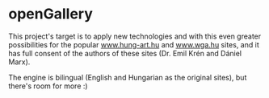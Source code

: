 openGallery
===========

This project's target is to apply new technologies and with this even greater possibilities for the popular www.hung-art.hu and www.wga.hu sites, and it has full consent of the authors of these sites (Dr. Emil Krén and Dániel Marx).

The engine is bilingual (English and Hungarian as the original sites), but there's room for more :)